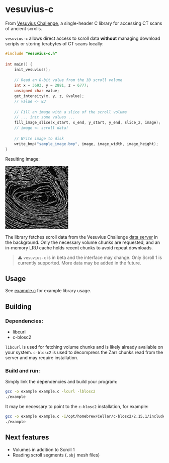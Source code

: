 # vesuvius-c

From [Vesuvius Challenge](https://scrollprize.org), a single-header C library for accessing CT scans of ancient scrolls.

`vesuvius-c` allows direct access to scroll data **without** managing download scripts or storing terabytes of CT scans locally:

```c
#include "vesuvius-c.h"

int main() {
    init_vesuvius();

    // Read an 8-bit value from the 3D scroll volume
    int x = 3693, y = 2881, z = 6777;
    unsigned char value;
    get_intensity(x, y, z, &value);
    // value <- 83

    // Fill an image with a slice of the scroll volume
    // ... init some values ...
    fill_image_slice(x_start, x_end, y_start, y_end, slice_z, image);
    // image <- scroll data!

    // Write image to disk
    write_bmp("sample_image.bmp", image, image_width, image_height);
}
```

Resulting image:

<img src="img/sample_image.png" alt="Example scroll data" width="200"/>

The library fetches scroll data from the Vesuvius Challenge [data server](https://dl.ash2txt.org) in the background. Only the necessary volume chunks are requested, and an in-memory LRU cache holds recent chunks to avoid repeat downloads.

> ⚠️ `vesuvius-c` is in beta and the interface may change. Only Scroll 1 is currently supported. More data may be added in the future.

## Usage

See [example.c](example.c) for example library usage.

## Building

### Dependencies:

* libcurl
* c-blosc2

`libcurl` is used for fetching volume chunks and is likely already available on your system. `c-blosc2` is used to decompress the Zarr chunks read from the server and may require installation.

### Build and run:

Simply link the dependencies and build your program:

```sh
gcc -o example example.c -lcurl -lblosc2
./example
```

It may be necessary to point to the `c-blosc2` installation, for example:

```sh
gcc -o example example.c -I/opt/homebrew/Cellar/c-blosc2/2.15.1/include -L/opt/homebrew/Cellar/c-blosc2/2.15.1/lib -lcurl -lblosc2
./example
```

## Next features

* Volumes in addition to Scroll 1
* Reading scroll segments (`.obj` mesh files)
